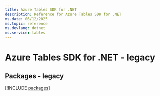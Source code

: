 ```yaml
---
title: Azure Tables SDK for .NET
description: Reference for Azure Tables SDK for .NET
ms.date: 06/12/2025
ms.topic: reference
ms.devlang: dotnet
ms.service: tables
---
```

# Azure Tables SDK for .NET - legacy
## Packages - legacy
[!INCLUDE [packages](tables-index.md)]